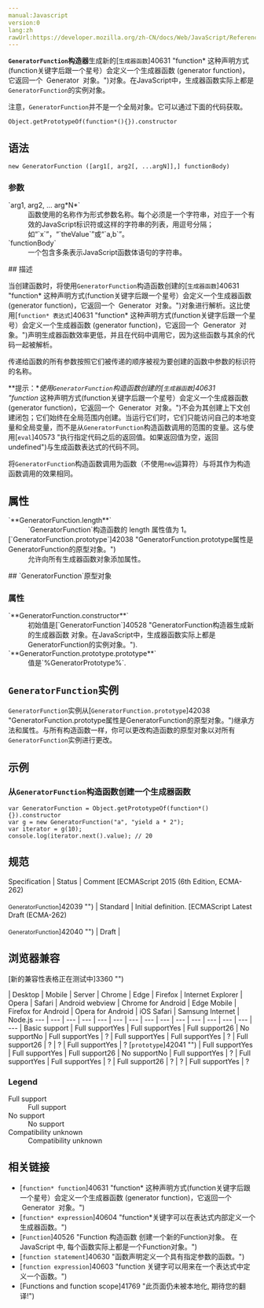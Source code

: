 ```yaml
---
manual:Javascript
version:0
lang:zh
rawUrl:https://developer.mozilla.org/zh-CN/docs/Web/JavaScript/Reference/Global_Objects/生成器函数
---
```






**`GeneratorFunction`构造器**生成新的[`生成器函数`]40631 "function* 这种声明方式(function关键字后跟一个星号）会定义一个生成器函数 (generator function)，它返回一个  Generator  对象。")对象。在JavaScript中，生成器函数实际上都是`GeneratorFunction`的实例对象。



注意，`GeneratorFunction`并不是一个全局对象。它可以通过下面的代码获取。


```
Object.getPrototypeOf(function*(){}).constructor
```

## 语法<a name="Syntax"></a>

```
new GeneratorFunction ([arg1[, arg2[, ...argN]],] functionBody)
```

### 参数<a name="Parameters"></a>
<dl><dt id=''>`arg1, arg2, ... arg*N*`</dt><dd>函数使用的名称作为形式参数名称。每个必须是一个字符串，对应于一个有效的JavaScript标识符或这样的字符串的列表，用逗号分隔；如“`x`”，“`theValue`”或“`a,b`”。</dd><dt id=''>`functionBody`</dt><dd>一个包含多条表示JavaScript函数体语句的字符串。</dd></dl>
## 描述<a name="Description"></a>


当创建函数时，将使用`GeneratorFunction`构造函数创建的[`生成器函数`]40631 "function* 这种声明方式(function关键字后跟一个星号）会定义一个生成器函数 (generator function)，它返回一个  Generator  对象。")对象进行解析。这比使用[`function* 表达式`]40631 "function* 这种声明方式(function关键字后跟一个星号）会定义一个生成器函数 (generator function)，它返回一个  Generator  对象。")声明生成器函数效率更低，并且在代码中调用它，因为这些函数与其余的代码一起被解析。



传递给函数的所有参数按照它们被传递的顺序被视为要创建的函数中参数的标识符的名称。



**提示：**使用`GeneratorFunction`构造函数创建的[`生成器函数`]40631 "function* 这种声明方式(function关键字后跟一个星号）会定义一个生成器函数 (generator function)，它返回一个  Generator  对象。")不会为其创建上下文创建闭包；它们始终在全局范围内创建。当运行它们时，它们只能访问自己的本地变量和全局变量，而不是从`GeneratorFunction`构造函数调用的范围的变量。这与使用[`eval`]40573 "执行指定代码之后的返回值。如果返回值为空，返回undefined")与生成函数表达式的代码不同。




将`GeneratorFunction`构造函数调用为函数（不使用`new`运算符）与将其作为构造函数调用的效果相同。


## 属性<a name="Properties"></a>
<dl><dt id=''>`**GeneratorFunction.length**`</dt><dd>`GeneratorFunction`构造函数的 length 属性值为 1。</dd><dt id=''>[`GeneratorFunction.prototype`]42038 "GeneratorFunction.prototype属性是GeneratorFunction的原型对象。")</dt><dd>允许向所有生成器函数对象添加属性。</dd></dl>
## `GeneratorFunction`原型对象<a name="GeneratorFunction_原型对象"></a>

### 属性<a name="属性"></a>
<dl><dt id=''>`**GeneratorFunction.constructor**`</dt><dd>初始值是[`GeneratorFunction`]40528 "GeneratorFunction构造器生成新的生成器函数 对象。在JavaScript中，生成器函数实际上都是GeneratorFunction的实例对象。").</dd><dt id=''>`**GeneratorFunction.prototype.prototype**`</dt><dd>值是`%GeneratorPrototype%`.</dd></dl>

## `GeneratorFunction`实例<a name="GeneratorFunction_instances"></a>


`GeneratorFunction`实例从[`GeneratorFunction.prototype`]42038 "GeneratorFunction.prototype属性是GeneratorFunction的原型对象。")继承方法和属性。与所有构造函数一样，你可以更改构造函数的原型对象以对所有`GeneratorFunction`实例进行更改。


## 示例<a name="Examples"></a>

### 从`GeneratorFunction`构造函数创建一个生成器函数<a name="从GeneratorFunction构造函数创建一个生成器函数"></a>

```
var GeneratorFunction = Object.getPrototypeOf(function*(){}).constructor
var g = new GeneratorFunction("a", "yield a * 2");
var iterator = g(10);
console.log(iterator.next().value); // 20
```

## 规范<a name="规范"></a>

Specification | Status | Comment 
[ECMAScript 2015 (6th Edition, ECMA-262)<br></br><small>GeneratorFunction</small>]42039 "") | Standard | Initial definition. 
[ECMAScript Latest Draft (ECMA-262)<br></br><small>GeneratorFunction</small>]42040 "") | Draft |  


## 浏览器兼容<a name="浏览器兼容"></a>
[新的兼容性表格正在测试中<i></i>]3360 "")

 | <abbr>Desktop<i></i></abbr> | <abbr>Mobile<i></i></abbr> | <abbr>Server<i></i></abbr> 
 | <abbr>Chrome<i></i></abbr> | <abbr>Edge<i></i></abbr> | <abbr>Firefox<i></i></abbr> | <abbr>Internet Explorer<i></i></abbr> | <abbr>Opera<i></i></abbr> | <abbr>Safari<i></i></abbr> | <abbr>Android webview<i></i></abbr> | <abbr>Chrome for Android<i></i></abbr> | <abbr>Edge Mobile<i></i></abbr> | <abbr>Firefox for Android<i></i></abbr> | <abbr>Opera for Android<i></i></abbr> | <abbr>iOS Safari<i></i></abbr> | <abbr>Samsung Internet<i></i></abbr> | <abbr>Node.js<i></i></abbr> 
 ---  |  ---  |  ---  |  ---  |  ---  |  ---  |  ---  |  ---  |  ---  |  ---  |  ---  |  ---  |  ---  |  ---  |  ---  | 
Basic support | <abbr>Full support</abbr>Yes | <abbr>Full support</abbr>Yes | <abbr>Full support</abbr>26 | <abbr>No support</abbr>No | <abbr>Full support</abbr>Yes | <abbr>?</abbr> | <abbr>Full support</abbr>Yes | <abbr>Full support</abbr>Yes | <abbr>?</abbr> | <abbr>Full support</abbr>26 | <abbr>?</abbr> | <abbr>?</abbr> | <abbr>Full support</abbr>Yes | <abbr>?</abbr> 
[`prototype`]42041 "") | <abbr>Full support</abbr>Yes | <abbr>Full support</abbr>Yes | <abbr>Full support</abbr>26 | <abbr>No support</abbr>No | <abbr>Full support</abbr>Yes | <abbr>?</abbr> | <abbr>Full support</abbr>Yes | <abbr>Full support</abbr>Yes | <abbr>?</abbr> | <abbr>Full support</abbr>26 | <abbr>?</abbr> | <abbr>?</abbr> | <abbr>Full support</abbr>Yes | <abbr>?</abbr> 


### Legend<a name="Legend"></a>
<dl><dt id=''><abbr>Full support</abbr></dt><dd>Full support</dd><dt id=''><abbr>No support</abbr></dt><dd>No support</dd><dt id=''><abbr>Compatibility unknown</abbr></dt><dd>Compatibility unknown</dd></dl>

## 相关链接<a name="See_also"></a>

* [`function* function`]40631 "function* 这种声明方式(function关键字后跟一个星号）会定义一个生成器函数 (generator function)，它返回一个  Generator  对象。")
* [`function* expression`]40604 "function*关键字可以在表达式内部定义一个生成器函数。")
* [`Function`]40526 "Function 构造函数 创建一个新的Function对象。 在 JavaScript 中, 每个函数实际上都是一个Function对象。")
* [`function statement`]40630 "函数声明定义一个具有指定参数的函数。")
* [`function expression`]40603 "function 关键字可以用来在一个表达式中定义一个函数。")
* [Functions and function scope]41769 "此页面仍未被本地化, 期待您的翻译!")



